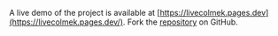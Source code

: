 A live demo of the project is available at [https://livecolmek.pages.dev](https://livecolmek.pages.dev/).
Fork the [repository](https://github.com/faridfardhane) on GitHub.